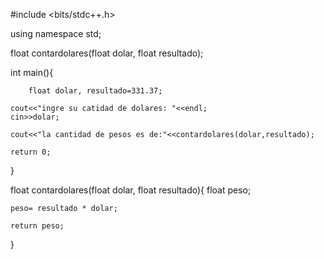 #include <bits/stdc++.h>

using namespace std;

float contardolares(float dolar, float resultado);

int main(){
	
		float dolar, resultado=331.37;
	
	cout<<"ingre su catidad de dolares: "<<endl;
	cin>>dolar;

    cout<<"la cantidad de pesos es de:"<<contardolares(dolar,resultado);
    
	return 0;
}

float contardolares(float dolar, float resultado){
	float peso;

	peso= resultado * dolar;

    return peso;
}
